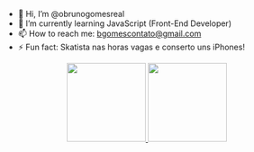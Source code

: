 - 👋 Hi, I’m @obrunogomesreal
- 🌱 I’m currently learning JavaScript (Front-End Developer)
- 📫 How to reach me: bgomescontato@gmail.com
- ⚡ Fun fact: Skatista nas horas vagas e conserto uns iPhones!

<div align="center">
  <a href="https://github.com/bgoomes">
  <img height="140em" src="https://github-readme-stats.vercel.app/api?username=bgoomes&show_icons=true&theme=dark&include_all_commits=true&count_private=true"/>
  <img height="140em" src="https://github-readme-stats.vercel.app/api/top-langs/?username=bgoomes&layout=compact&langs_count=7&theme=dark"/>
</div>
